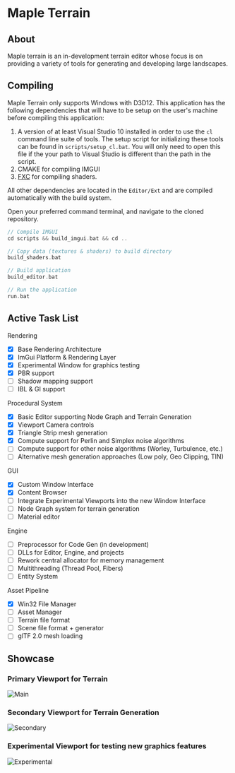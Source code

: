 # Maple Terrain

## About

Maple terrain is an in-development terrain editor whose focus is on providing a variety of tools for generating and developing large landscapes. 

## Compiling

Maple Terrain only supports Windows with D3D12. This application has the following dependencies that will have to be setup on the user's machine before compiling this application:
1. A version of at least Visual Studio 10 installed in order to use the `cl` command line suite of tools. The setup script for initializing these tools can be found in `scripts/setup_cl.bat`. You will only need to open this file if the your path to Visual Studio is different than the path in the script. 
2. CMAKE for compiling IMGUI
3. [FXC](https://docs.microsoft.com/en-us/windows/win32/direct3dtools/fxc) for compiling shaders. 

All other dependencies are located in the `Editor/Ext` and are compiled automatically with the build system. 

Open your preferred command terminal, and navigate to the cloned repository.
```c
// Compile IMGUI
cd scripts && build_imgui.bat && cd ..

// Copy data (textures & shaders) to build directory
build_shaders.bat

// Build application
build_editor.bat

// Run the application
run.bat
```

## Active Task List

Rendering
- [x] Base Rendering Architecture
- [x] ImGui Platform & Rendering Layer
- [x] Experimental Window for graphics testing
- [x] PBR support 
- [ ] Shadow mapping support
- [ ] IBL & GI support 

Procedural System
- [x] Basic Editor supporting Node Graph and Terrain Generation
- [x] Viewport Camera controls
- [x] Triangle Strip mesh generation
- [x] Compute support for Perlin and Simplex noise algorithms
- [ ] Compute support for other noise algorithms (Worley, Turbulence, etc.)
- [ ] Alternative mesh generation approaches (Low poly, Geo Clipping, TIN) 

GUI
- [x] Custom Window Interface
- [x] Content Browser 
- [ ] Integrate Experimental Viewports into the new Window Interface
- [ ] Node Graph system for terrain generation
- [ ] Material editor

Engine
- [ ] Preprocessor for Code Gen (in development)
- [ ] DLLs for Editor, Engine, and projects
- [ ] Rework central allocator for memory management
- [ ] Multithreading (Thread Pool, Fibers)
- [ ] Entity System

Asset Pipeline 
- [x] Win32 File Manager
- [ ] Asset Manager
- [ ] Terrain file format
- [ ] Scene file format + generator
- [ ] glTF 2.0 mesh loading

## Showcase

### Primary Viewport for Terrain
![Main](https://github.com/dustinrhollar/MapleTerrain/blob/main/data/showcase/main_viewport.PNG)

### Secondary Viewport for Terrain Generation
![Secondary](https://github.com/dustinrhollar/MapleTerrain/blob/main/data/showcase/node_editor.PNG)

### Experimental Viewport for testing new graphics features 

![Experimental](https://github.com/dustinrhollar/MapleTerrain/blob/main/data/showcase/experimental_editor.PNG)
